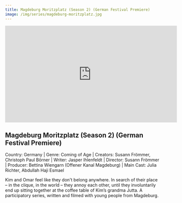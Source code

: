 ```yaml
---
title: Magdeburg Moritzplatz (Season 2) (German Festival Premiere)
image: /img/series/magdeburg-moritzplatz.jpg
---
```

<iframe width="560" height="315" src="https://youtu.be/Xv95SlT_Wic" frameborder="0" allow="accelerometer; autoplay; encrypted-media; gyroscope; picture-in-picture" allowfullscreen></iframe>

## Magdeburg Moritzplatz (Season 2) (German Festival Premiere)
Country: Germany | Genre: Coming of Age | Creators: Susann Frömmer, Christoph Paul Börner | Writer: Jasper Ihlenfeldt | Director: Susann Frömmer | Producer: Bettina Wiengarn (Offener Kanal Magdeburg) | Main Cast: Julia Richter, Abdullah Haji Esmael 

Kim and Omar feel like they don't belong anywhere. In search of their place – in the clique, in the world – they annoy each other, until they involuntarily end up sitting together at the coffee table of Kim’s grandma Jutta. A participatory series, written and filmed with young people from Magdeburg.